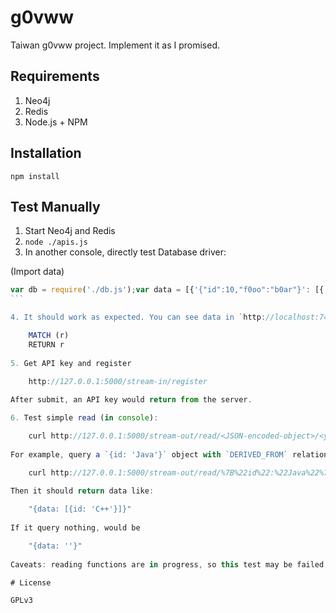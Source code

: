 g0vww
=====

Taiwan g0vww project. Implement it as I promised.

## Requirements

1. Neo4j
2. Redis
3. Node.js + NPM

## Installation

`npm install`

## Test Manually

1. Start Neo4j and Redis
2. `node ./apis.js`
3. In another console, directly test Database driver:

(Import data)
````javascript
var db = require('./db.js');var data = [{'{"id":10,"f0oo":"b0ar"}': [{'RELATED': { '{"id":20,"bar":"aa0a"}':undefined}}, {'SUBJECT': { '{"id":902,"0bar":"0a9aa"}':undefined}}]}, {'{"id":1011,"fo0o":"10bar"}': [{'RELATED': { '{"id":2022,"ba0r":"22aaa"}':undefined}}, {'SUBJECT': { '{"id":92033,"bar":"a9102aa"}':undefined}}]}]; var d = new db(); d.insert(data).done()
```

4. It should work as expected. You can see data in `http://localhost:7474`, with the Cypher query:

    MATCH (r)
    RETURN r
    
5. Get API key and register

    http://127.0.0.1:5000/stream-in/register
    
After submit, an API key would return from the server.

6. Test simple read (in console):

    curl http://127.0.0.1:5000/stream-out/read/<JSON-encoded-object>/<your-relation>/*/<your-api-key>
    
For example, query a `{id: 'Java'}` object with `DERIVED_FROM` relation, depth is 1 to 1:

    curl http://127.0.0.1:5000/stream-out/read/%7B%22id%22:%22Java%22%7D/DERIVED_FROM/1/<your-api-key>
    
Then it should return data like:

    "{data: [{id: 'C++'}]}"
    
If it query nothing, would be

    "{data: ''}"
    
Caveats: reading functions are in progress, so this test may be failed.

# License

GPLv3
